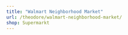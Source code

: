 ```yaml
---
title: "Walmart Neighborhood Market"
url: /theodore/walmart-neighborhood-market/
shop: Supermarkt
---
```

